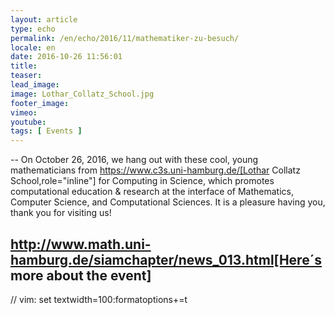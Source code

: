```yaml
---
layout: article
type: echo
permalink: /en/echo/2016/11/mathematiker-zu-besuch/
locale: en
date: 2016-10-26 11:56:01
title: 
teaser: 
lead_image:
image: Lothar_Collatz_School.jpg
footer_image:
vimeo: 
youtube:
tags: [ Events ]
---
```


--
On October 26, 2016, we hang out with these cool, young mathematicians from https://www.c3s.uni-hamburg.de/[Lothar Collatz School,role="inline"] for Computing in Science, which promotes computational education & research at the interface of Mathematics, Computer Science, and Computational Sciences. It is a pleasure having you, thank you for visiting us! 

http://www.math.uni-hamburg.de/siamchapter/news_013.html[Here´s more about the event]
--

// vim: set textwidth=100:formatoptions+=t
